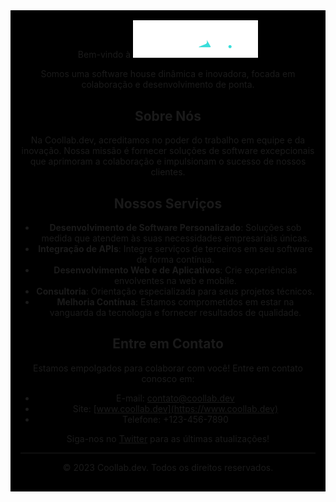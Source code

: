 
<div align="center" style="background-color: black; padding: 1rem;">
Bem-vindo à

  <img src="assets/logo.svg" alt="Logo Coollab.dev" width="200">



Somos uma software house dinâmica e inovadora, focada em colaboração e desenvolvimento de ponta.

## Sobre Nós

Na Coollab.dev, acreditamos no poder do trabalho em equipe e da inovação. Nossa missão é fornecer soluções de software excepcionais que aprimoram a colaboração e impulsionam o sucesso de nossos clientes.

## Nossos Serviços

- **Desenvolvimento de Software Personalizado**: Soluções sob medida que atendem às suas necessidades empresariais únicas.
- **Integração de APIs**: Integre serviços de terceiros em seu software de forma contínua.
- **Desenvolvimento Web e de Aplicativos**: Crie experiências envolventes na web e mobile.
- **Consultoria**: Orientação especializada para seus projetos técnicos.
- **Melhoria Contínua**: Estamos comprometidos em estar na vanguarda da tecnologia e fornecer resultados de qualidade.

## Entre em Contato

Estamos empolgados para colaborar com você! Entre em contato conosco em:
- E-mail: contato@coollab.dev
- Site: [www.coollab.dev](https://www.coollab.dev)
- Telefone: +123-456-7890

Siga-nos no [Twitter](https://twitter.com/CoollabDev) para as últimas atualizações!

---

© 2023 Coollab.dev. Todos os direitos reservados.
</div>
